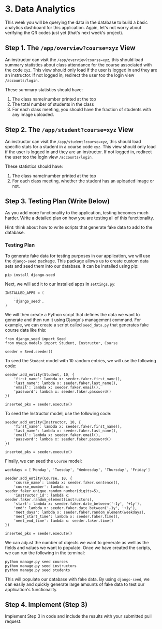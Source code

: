 # 3. Data Analytics
This week you will be querying the data in the database to build a basic analytics dashboard for this application. Again, let's not worry about verifying the QR codes just yet (that's next week's project).

## Step 1. The `/app/overview?course=xyz` View
An instructor can visit the `/app/overview?course=xyz`, this should load summary statistics about class attendance for the course associated with the code `xyz`. This view should only load if the user is logged in and they are an instructor. If not logged in, redirect the user too the login view `/accounts/login`.

These summary statistics should have:
1. The class name/number printed at the top
2. The total number of students in the class
3. For each class meeting, you should have the fraction of students with any image uploaded.
 
## Step 2. The `/app/student?course=xyz` View
An instructor can visit the `/app/student?course=xyz`, this should load specific stats for a student in a course code `xyz`. This view should only load if the user is logged in and they are an instructor. If not logged in, redirect the user too the login view `/accounts/login`.

These statistics should have:
1. The class name/number printed at the top
2. For each class meeting, whether the student has an uploaded image or not.

## Step 3. Testing Plan (Write Below)
As you add more functionality to the application, testing becomes much harder. Write a detailed plan on how you are testing all of this functionality.

Hint: think about how to write scripts that generate fake data to add to the database.

### Testing Plan

To generate fake data for testing purposes in our application, we will use the `django-seed` package. This package allows us to create custom data sets and seed them into our database. It can be installed using pip:

```
pip install django-seed
```

Next, we will add it to our installed apps in `settings.py`:

```
INSTALLED_APPS = (
    ...
    'django_seed',
)
```

We will then create a Python script that defines the data we want to generate and then run it using Django's management command. For example, we can create a script called `seed_data.py` that generates fake course data like this:

```
from django_seed import Seed
from myapp.models import Student, Instructor, Course

seeder = Seed.seeder()
```

To seed the `Student` model with 10 random entries, we will use the following code:

```
seeder.add_entity(Student, 10, {
    'first_name': lambda x: seeder.faker.first_name(),
    'last_name': lambda x: seeder.faker.last_name(),
    'email': lambda x: seeder.faker.email(),
    'password': lambda x: seeder.faker.password()
})

inserted_pks = seeder.execute()
```

To seed the Instructor model, use the following code:

```
seeder.add_entity(Instructor, 10, {
    'first_name': lambda x: seeder.faker.first_name(),
    'last_name': lambda x: seeder.faker.last_name(),
    'email': lambda x: seeder.faker.email(),
    'password': lambda x: seeder.faker.password()
})

inserted_pks = seeder.execute()
```

Finally, we can seed the `Course` model:

```
weekdays = ['Monday', 'Tuesday', 'Wednesday', 'Thursday', 'Friday']

seeder.add_entity(Course, 10, {
    'course_name': lambda x: seeder.faker.sentence(),
    'course_number': lambda x: seeder.faker.unique.random_number(digits=5),
    'instructor_id': lambda x: seeder.faker.random_element(instructors),
    'start': lambda x: seeder.faker.date_between('-1y', '+1y'),
    'end': lambda x: seeder.faker.date_between('-1y', '+1y'),
    'meet_days': lambda x: seeder.faker.random_element(weekdays),
    'meet_start_time': lambda x: seeder.faker.time(),
    'meet_end_time': lambda x: seeder.faker.time()
})

inserted_pks = seeder.execute()
```



We can adjust the number of objects we want to generate as well as the fields and values we want to populate. Once we have created the scripts, we can run the following in the terminal:

```
python manage.py seed courses
python manage.py seed instructors
python manage.py seed students
```

This will populate our database with fake data. By using `django-seed`, we can easily and quickly generate large amounts of fake data to test our application's functionality. 


## Step 4. Implement (Step 3)
Implement Step 3 in code and include the results with your submitted pull request. 